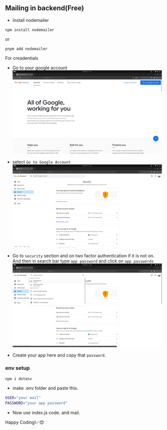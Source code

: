 ## Mailing in backend(Free)
- Install nodemailer
```
npm install nodemailer
```
or
```
pnpm add nodemailer
```
For creadentials
- Go to your google account
![Google Accont](./screenshots/Screenshot%20from%202025-06-15%2013-41-56.png)

- select `Go to Google Account`
![Your Google Account](./screenshots/Screenshot%20from%202025-06-15%2013-42-15.png)


- Go to `security` section and on two factor authentication if it is not on. And then in search bar type `app password` and click on `app passwords`
![Security Section](./screenshots/Screenshot%20from%202025-06-15%2013-46-15.png)

- Create your app here and copy that `password`.

### env setup
```
npm i dotenv
```
- make .env folder and paste this.
```bash
USER="your mail"
PASSWORD="your app password"
```
- Now use index.js code. and mail.

Happy Coding!✅😍